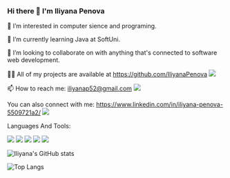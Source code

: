### Hi there 👋 I'm Iliyana Penova

👀 I’m interested in computer sience and programing.

🌱 I’m currently learning Java at SoftUni.

💞️ I’m looking to collaborate on with anything that's connected to software web development.

👨‍💻 All of my projects are available at https://github.com/IliyanaPenova <img src="https://img.shields.io/badge/GitHub-100000?style=for-the-badge&logo=github&logoColor=white" /> 

📫 How to reach me: iliyanap52@gmail.com  <img src="https://img.shields.io/badge/Gmail-FF6C37?style=for-the-badge&logo=Gmail&logoColor=white" />

You can also connect with me: https://www.linkedin.com/in/iliyana-penova-5509721a2/ <img src="https://img.shields.io/badge/LinkedIn-0077B5?style=for-the-badge&logo=linkedin&logoColor=white" /> 


Languages And Tools:

<img src="https://img.shields.io/badge/Java🔥-FF6C37?style=for-the-badge&logo=Java&logoColor=white" />
<img src="https://img.shields.io/badge/IntelliJ_IDEA-000000.svg?style=for-the-badge&logo=intellij-idea&logoColor=white" /> 
<img src="https://img.shields.io/badge/Visual_Studio_Code-0078D4?style=for-the-badge&logo=visual%20studio%20code&logoColor=white" /> 
<img src="https://img.shields.io/badge/HTML5-E34F26?style=for-the-badge&logo=html5&logoColor=white" /> 
<img src="https://img.shields.io/badge/CSS3-1572B6?style=for-the-badge&logo=css3&logoColor=white" /> 


![Iliyana's GitHub stats](https://github-readme-stats.vercel.app/api?username=IliyanaPenova&show_icons=true&theme=tokyonight)

![Top Langs](https://github-readme-stats.vercel.app/api/top-langs/?username=IliyanaPenova&layout=compact&theme=tokyonight)





